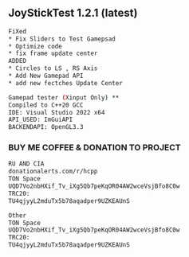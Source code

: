 ## JoyStickTest 1.2.1 (latest)
```bash
FiXed
* Fix Sliders to Test Gamepsad
* Optimize code
* fix frame update center
ADDED
* Circles to LS , RS Axis
* Add New Gamepad API
* add new fectches Update Center
```
```bash
Gamepad tester (Xinput Only) **
Compiled to C++20 GCC 
IDE: Visual Studio 2022 x64
API_USED: ImGuiAPI
BACKENDAPI: OpenGL3.3
```
### BUY ME COFFEE & DONATION TO PROJECT
```bash
RU AND CIA
donationalerts.com/r/hcpp
TON Space
UQD7Vo2nbHXif_Tv_iXg5Qb7peKqOR04AW2wceVsjBfo8C0w
TRC20:
TU4qjyyL2mduTx5b78aqadper9UZKEAUnS
```
```bash
Other
TON Space
UQD7Vo2nbHXif_Tv_iXg5Qb7peKqOR04AW2wceVsjBfo8C0w
TRC20:
TU4qjyyL2mduTx5b78aqadper9UZKEAUnS
```

